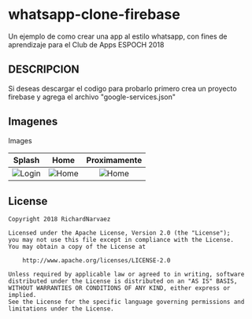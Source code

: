 # whatsapp-clone-firebase
Un ejemplo de como crear una app al estilo whatsapp, con fines de aprendizaje para el Club de Apps ESPOCH 2018

## DESCRIPCION
Si deseas descargar el codigo para probarlo primero crea un proyecto firebase y agrega el archivo "google-services.json"

## Imagenes
Images

| Splash | Home | Proximamente  |
| :-:   | :-: | :-: |
| ![Login](/screenshots/s_splash.png "Splash") | ![Home](/screenshots/s_home.png "Home") | ![Home](/screenshots/s_home.png "Home")|


License
---
```
Copyright 2018 RichardNarvaez

Licensed under the Apache License, Version 2.0 (the "License");
you may not use this file except in compliance with the License.
You may obtain a copy of the License at

    http://www.apache.org/licenses/LICENSE-2.0

Unless required by applicable law or agreed to in writing, software
distributed under the License is distributed on an "AS IS" BASIS,
WITHOUT WARRANTIES OR CONDITIONS OF ANY KIND, either express or implied.
See the License for the specific language governing permissions and
limitations under the License.
```
